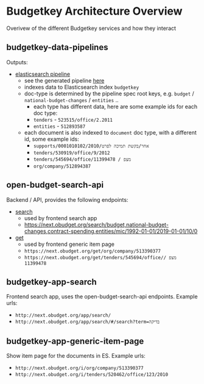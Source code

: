 # Budgetkey Architecture Overview

Overivew of the different Budgetkey services and how they interact

## budgetkey-data-pipelines

Outputs:
* [elasticsearch pipeline](https://github.com/OpenBudget/budgetkey-data-pipelines/blob/master/datapackage_pipelines_budgetkey/pipelines/budgetkey/elasticsearch/budgetkey.source-spec.yaml)
  * see the generated pipeline [here](https://github.com/OpenBudget/budgetkey-data-pipelines/blob/master/datapackage_pipelines_budgetkey/generator.py#L35)
  * indexes data to Elasticsearch index `budgetkey`
  * doc-type is determined by the pipeline spec root keys, e.g. `budget` / `national-budget-changes` / `entities` ..
    * each type has different data, here are some example ids for each doc type:
    * `tenders` - `523515/office/2.2011`
    * `entities` - `512893587`
  * each document is also indexed to `document` doc type, with a different id, some example ids:
    * `supports/0001010102/2010/אחר/בקשת תמיכה לפרט`
    * `tenders/530919/office/9/2012`
    * `tenders/545694/office/מצפ / 11399478`
    * `org/company/512894387`

## open-budget-search-api

Backend / API, provides the following endpoints:
* [search](https://github.com/OpenBudget/open-budget-search-api/blob/master/open_budget_search_api/main.py#L12)
  * used by frontend search app
  * https://next.obudget.org/search/budget,national-budget-changes,contract-spending,entities/mic/1992-01-01/2019-01-01/10/0
* [get](https://github.com/OpenBudget/open-budget-search-api/blob/master/open_budget_search_api/main.py#L26)
  * used by frontend generic item page
  * `https://next.obudget.org/get/org/company/513390377`
  * `https://next.obudget.org/get/tenders/545694/office/מצפ / 11399478`
  
## budgetkey-app-search
  
Frontend search app, uses the open-budget-search-api endpoints. Example urls:
* `http://next.obudget.org/app/search/`
* `http://next.obudget.org/app/search/#/search?term=בדיקה`
  
## budgetkey-app-generic-item-page

Show item page for the documents in ES. Example urls:
* `http://next.obudget.org/i/org/company/513390377`
* `http://next.obudget.org/i/tenders/520462/office/123/2010`
